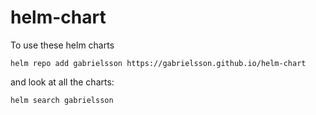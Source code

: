 # helm-chart

To use these helm charts

`helm repo add gabrielsson https://gabrielsson.github.io/helm-chart`

and look at all the charts: 

`helm search gabrielsson`